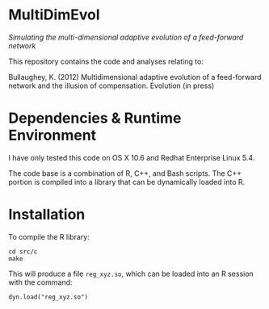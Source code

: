 MultiDimEvol
============

*Simulating the multi-dimensional adaptive evolution of a feed-forward network*

This repository contains the code and analyses relating to:

Bullaughey, K. (2012) Multidimensional adaptive evolution of a feed-forward network and the illusion of compensation. Evolution (in press)

Dependencies & Runtime Environment
==================================

I have only tested this code on OS X 10.6 and Redhat Enterprise Linux 5.4. 

The code base is a combination of R, C++, and Bash scripts. The C++ portion is compiled into a library that can be dynamically loaded into R. 

Installation
============

To compile the R library:

    cd src/c
    make

This will produce a file `reg_xyz.so`, which can be loaded into an R session with the command:

    dyn.load("reg_xyz.so")
